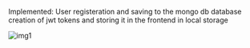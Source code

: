 Implemented:
User registeration and saving to the mongo db database 
creation of jwt tokens and storing it in the frontend in local storage


![img1](https://github.com/steve7995/assignmentAdvisoropedia/assets/98587448/c248031e-0d3a-4aad-9838-575d1918afd5)
